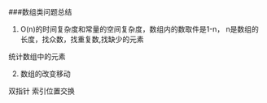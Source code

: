 ###数组类问题总结

1. O(n)的时间复杂度和常量的空间复杂度，数组内的数取件是1-n，
n是数组的长度，找众数，找重复数,找缺少的元素


统计数组中的元素

2. 数组的改变移动

双指针
索引位置交换



